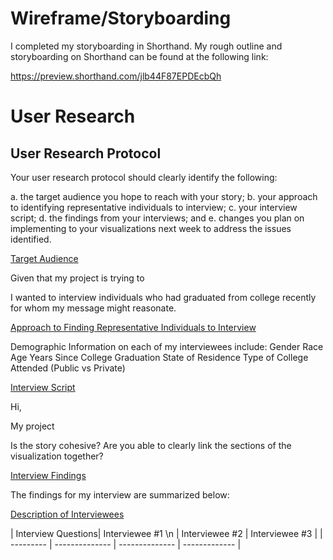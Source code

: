 # Wireframe/Storyboarding

I completed my storyboarding in Shorthand. My rough outline and storyboarding on Shorthand can be found at the following link: 

https://preview.shorthand.com/jlb44F87EPDEcbQh


# User Research

## User Research Protocol


Your user research protocol should clearly identify the following: 

a. the target audience you hope to reach with your story; 
b. your approach to identifying representative individuals to interview; 
c. your interview script; 
d. the findings from your interviews; and 
e. changes you plan on implementing to your visualizations next week to address the issues identified. 


<u> Target Audience </u>

Given that my project is trying to 

I wanted to interview individuals who had graduated from college recently for whom my message might reasonate.


<u> Approach to Finding Representative Individuals to Interview </u>

  
  Demographic Information on each of my interviewees include:
  Gender
  Race
  Age
  Years Since College Graduation
  State of Residence
  Type of College Attended (Public vs Private)
  
 
<u> Interview Script </u>

Hi, 

My project

Is the story cohesive?
Are you able to clearly link the sections of the visualization together?
  
 
<u> Interview Findings  </u>

The findings for my interview are summarized below:
  


<u> Description of Interviewees </u>

| Interview Questions| Interviewee #1 \n 
  | Interviewee #2 | Interviewee #3 |
| --------- | -------------- | -------------- |  ------------- |


